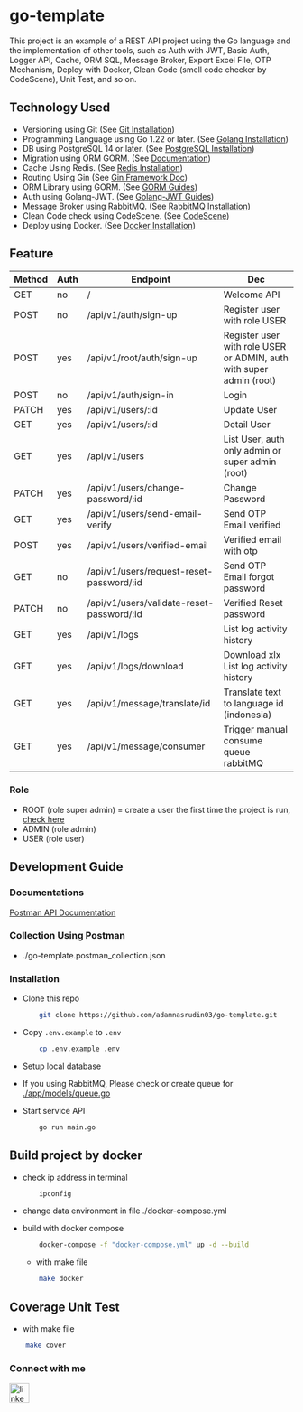 # go-template
 This project is an example of a REST API project using the Go language and the implementation of other tools, such as Auth with JWT, Basic Auth, Logger API, Cache, ORM SQL, Message Broker, Export Excel File, OTP Mechanism, Deploy with Docker, Clean Code (smell code checker by CodeScene), Unit Test, and so on.


## Technology Used
- Versioning using Git (See <a href="https://git-scm.com/book/en/v2/Getting-Started-Installing-Git" target="_blank">Git Installation</a>)
- Programming Language using Go 1.22 or later. (See <a href="https://golang.org/doc/install" target="_blank">Golang Installation</a>)
- DB using PostgreSQL 14 or later. (See <a href="https://www.postgresql.org/download/" target="_blank">PostgreSQL Installation</a>)
- Migration using ORM GORM. (See <a href="https://gorm.io/docs/migration.html" target="_blank">Documentation</a>)
- Cache Using Redis. (See <a href="https://redis.io/docs/latest/operate/oss_and_stack/install/install-redis/" target="_blank">Redis Installation</a>)
- Routing Using Gin (See <a href="https://gin-gonic.com/docs/quickstart/" target="_blank">Gin Framework Doc</a>)
- ORM Library using GORM. (See <a href="https://gorm.io/docs/index.html" target="_blank">GORM Guides</a>)
- Auth using Golang-JWT. (See <a href="https://github.com/golang-jwt/jwt" target="_blank">Golang-JWT Guides</a>)
- Message Broker using RabbitMQ. (See <a href="https://www.rabbitmq.com/docs/download/" target="_blank">RabbitMQ Installation</a>)
- Clean Code check using CodeScene. (See <a href="https://marketplace.visualstudio.com/items?itemName=CodeScene.codescene-vscode" target="_blank">CodeScene</a>)
- Deploy using Docker. (See <a href="https://docs.docker.com/desktop/" target="_blank">Docker Installation</a>)

## Feature
| Method | Auth | Endpoint                                   | Dec                                                                   |
| ------ | ---- | -------------------------------------------| --------------------------------------------------------------------- |
| GET    | no   | /                                          | Welcome API                                                           |
| POST   | no   | /api/v1/auth/sign-up                       | Register user with role USER                                          |
| POST   | yes  | /api/v1/root/auth/sign-up                  | Register user with role USER or ADMIN, auth with super admin (root)   |
| POST   | no   | /api/v1/auth/sign-in                       | Login                                                                 |
| PATCH  | yes  | /api/v1/users/:id                          | Update User                                                           |
| GET    | yes  | /api/v1/users/:id                          | Detail User                                                           |
| GET    | yes  | /api/v1/users                              | List User, auth only admin or super admin (root)                      |
| PATCH  | yes  | /api/v1/users/change-password/:id          | Change Password                                                       |
| GET    | yes  | /api/v1/users/send-email-verify            | Send OTP Email verified                                               |
| POST   | yes  | /api/v1/users/verified-email               | Verified email with otp                                               |
| GET    | no   | /api/v1/users/request-reset-password/:id   | Send OTP Email forgot password                                        |
| PATCH  | no   | /api/v1/users/validate-reset-password/:id  | Verified Reset password                                               |
| GET    | yes  | /api/v1/logs                               | List log activity history                                             |
| GET    | yes  | /api/v1/logs/download                      | Download xlx List log activity history                                |
| GET    | yes  | /api/v1/message/translate/id               | Translate text to language id (indonesia)                             |
| GET    | yes  | /api/v1/message/consumer                   | Trigger manual consume queue rabbitMQ                                 |

### Role
- ROOT  (role super admin) = create a user the first time the project is run, <a href="https://github.com/adamnasrudin03/go-template/blob/main/pkg/seeders/user.go#L14" target="_blank"> check here </a> 
- ADMIN (role admin)
- USER (role user)
  

## Development Guide

### Documentations
  <a href="https://documenter.getpostman.com/view/10619265/2sA3Qzaooy" target="_blank"> Postman API Documentation </a>

### Collection Using Postman
- ./go-template.postman_collection.json
  
### Installation
- Clone this repo

    ```sh
        git clone https://github.com/adamnasrudin03/go-template.git
    ```

- Copy `.env.example` to `.env`

    ```sh
        cp .env.example .env
    ```
- Setup local database
- If you using RabbitMQ, Please check or create queue for <a href="https://github.com/adamnasrudin03/go-template/blob/main/app/models/queue.go#L8" target="_blank"> ./app/models/queue.go </a>
- Start service API
    ```sh
        go run main.go
    ```

## Build project by docker
- check ip address in terminal
    ```sh
        ipconfig
    ```
- change data environment in file ./docker-compose.yml
- build with docker compose

    ```sh
        docker-compose -f "docker-compose.yml" up -d --build 
    ```
    - with make file
    ```sh
        make docker
    ```

## Coverage Unit Test
  - with make file
  ```sh
      make cover
  ```



### Connect with me
  <a href="https://www.linkedin.com/in/adam-nasrudin/" target="_blank">
    <img 
        src="https://img.shields.io/static/v1?message=LinkedIn&logo=linkedin&label=&color=0077B5&logoColor=white&labelColor=&style=for-the-badge" 
        height="35" alt="linkedin logo"  />
  </a>
